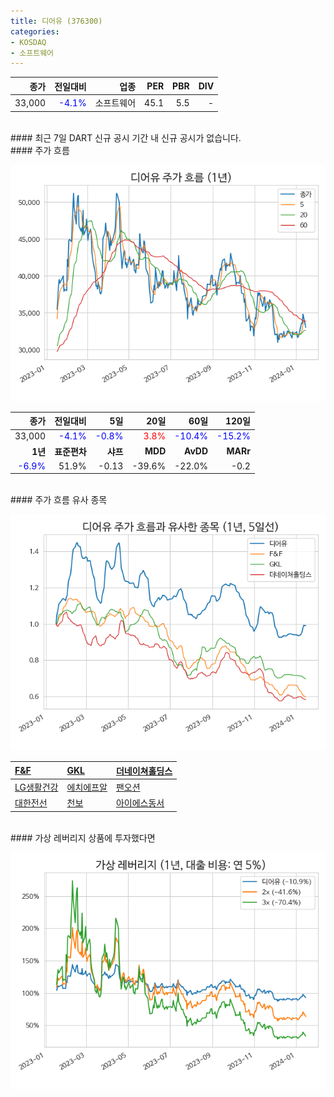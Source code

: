 ```yaml
---
title: 디어유 (376300)
categories:
- KOSDAQ
- 소프트웨어
---
```


|**종가**|**전일대비**|**업종**|**PER**|**PBR**|**DIV**|
|-------:|-----------:|-------:|------:|------:|------:|
|33,000|<span style="color: blue">-4.1%</span>|소프트웨어|45.1|5.5|-|

<!-- more -->

<br>
#### 최근 7일 DART 신규 공시<a id="dart"></a>
기간 내 신규 공시가 없습니다.

<br>
#### 주가 흐름<a id="price"></a>

![376300](/assets/images/stock/376300.png)

|**종가**|**전일대비**|**5일**|**20일**|**60일**|**120일**|
|-------:|-----------:|------:|-------:|-------:|--------:|
| 33,000 | <span style="color: blue">-4.1%</span> | <span style="color: blue">-0.8%</span> | <span style="color: red">3.8%</span> | <span style="color: blue">-10.4%</span> | <span style="color: blue">-15.2%</span> |
|**1년**|**표준편차**|**샤프**|**MDD**|**AvDD**|**MARr**|
| <span style="color: blue">-6.9%</span> | 51.9% | -0.13 | -39.6% | -22.0% | -0.2 |

<br>
#### 주가 흐름 유사 종목<a id="corr"></a>

![376300](/assets/images/stock/376300_corr.png)

| [F&F](/383220/) | [GKL](/114090/) | [더네이쳐홀딩스](/298540/) |
|:---------------------------------------|:---------------------------------------|:---------------------------------------|
| [LG생활건강](/051900/) | [에치에프알](/230240/) | [팬오션](/028670/) |
| [대한전선](/001440/) | [천보](/278280/) | [아이에스동서](/010780/) |

<br>
#### 가상 레버리지 상품에 투자했다면<a id="2x"></a>

![376300](/assets/images/stock/376300_2x.png)

[^corr]: 상관계수를 이용하여 분석하였습니다.
